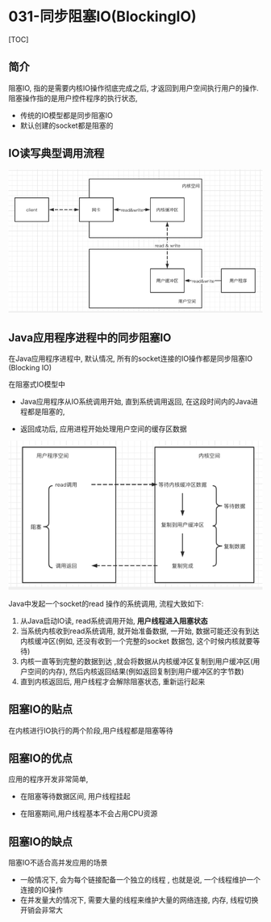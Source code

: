 # 031-同步阻塞IO(BlockingIO)

[TOC]

## 简介

阻塞IO, 指的是需要内核IO操作彻底完成之后, 才返回到用户空间执行用户的操作. 阻塞操作指的是用户控件程序的执行状态, 

- 传统的IO模型都是同步阻塞IO
- 默认创建的socket都是阻塞的

## IO读写典型调用流程

![image-20210123164233819](../../../assets/image-20210123164233819.png)

## Java应用程序进程中的同步阻塞IO

在Java应用程序进程中, 默认情况, 所有的socket连接的IO操作都是同步阻塞IO (Blocking IO)

在阻塞式IO模型中

- Java应用程序从IO系统调用开始, 直到系统调用返回, 在这段时间内的Java进程都是阻塞的,

- 返回成功后, 应用进程开始处理用户空间的缓存区数据

![image-20210123190808799](../../../assets/image-20210123190808799.png)

Java中发起一个socket的read 操作的系统调用, 流程大致如下:

1. 从Java启动IO读, read系统调用开始, **用户线程进入阻塞状态**
2. 当系统内核收到read系统调用, 就开始准备数据, 一开始, 数据可能还没有到达内核缓冲区(例如, 还没有收到一个完整的socket 数据包, 这个时候内核就要等待)
3. 内核一直等到完整的数据到达 ,就会将数据从内核缓冲区复制到用户缓冲区(用户空间的内存), 然后内核返回结果(例如返回复制到用户缓冲区的字节数)
4. 直到内核返回后, 用户线程才会解除阻塞状态, 重新运行起来

## 阻塞IO的贴点

在内核进行IO执行的两个阶段,用户线程都是阻塞等待

## 阻塞IO的优点

应用的程序开发非常简单,

- 在阻塞等待数据区间, 用户线程挂起

- 在阻塞期间,用户线程基本不会占用CPU资源

## 阻塞IO的缺点

阻塞IO不适合高并发应用的场景

- 一般情况下, 会为每个链接配备一个独立的线程 , 也就是说, 一个线程维护一个连接的IO操作
- 在并发量大的情况下, 需要大量的线程来维护大量的网络连接, 内存, 线程切换开销会非常大